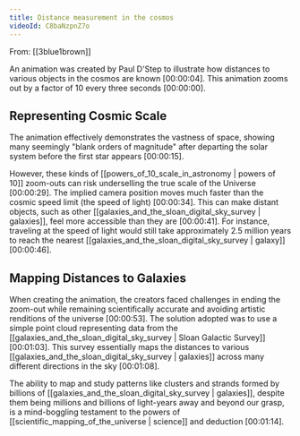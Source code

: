 ```yaml
---
title: Distance measurement in the cosmos
videoId: C8baNzpnZ7o
---
```


From: [[3blue1brown]] <br/> 

An animation was created by Paul D'Step to illustrate how distances to various objects in the cosmos are known <a class="yt-timestamp" data-t="00:00:04">[00:00:04]</a>. This animation zooms out by a factor of 10 every three seconds <a class="yt-timestamp" data-t="00:00:00">[00:00:00]</a>.

## Representing Cosmic Scale

The animation effectively demonstrates the vastness of space, showing many seemingly "blank orders of magnitude" after departing the solar system before the first star appears <a class="yt-timestamp" data-t="00:00:15">[00:00:15]</a>.

However, these kinds of [[powers_of_10_scale_in_astronomy | powers of 10]] zoom-outs can risk underselling the true scale of the Universe <a class="yt-timestamp" data-t="00:00:29">[00:00:29]</a>. The implied camera position moves much faster than the cosmic speed limit (the speed of light) <a class="yt-timestamp" data-t="00:00:34">[00:00:34]</a>. This can make distant objects, such as other [[galaxies_and_the_sloan_digital_sky_survey | galaxies]], feel more accessible than they are <a class="yt-timestamp" data-t="00:00:41">[00:00:41]</a>. For instance, traveling at the speed of light would still take approximately 2.5 million years to reach the nearest [[galaxies_and_the_sloan_digital_sky_survey | galaxy]] <a class="yt-timestamp" data-t="00:00:46">[00:00:46]</a>.

## Mapping Distances to Galaxies

When creating the animation, the creators faced challenges in ending the zoom-out while remaining scientifically accurate and avoiding artistic renditions of the universe <a class="yt-timestamp" data-t="00:00:53">[00:00:53]</a>. The solution adopted was to use a simple point cloud representing data from the [[galaxies_and_the_sloan_digital_sky_survey | Sloan Galactic Survey]] <a class="yt-timestamp" data-t="00:01:03">[00:01:03]</a>. This survey essentially maps the distances to various [[galaxies_and_the_sloan_digital_sky_survey | galaxies]] across many different directions in the sky <a class="yt-timestamp" data-t="00:01:08">[00:01:08]</a>.

The ability to map and study patterns like clusters and strands formed by billions of [[galaxies_and_the_sloan_digital_sky_survey | galaxies]], despite them being millions and billions of light-years away and beyond our grasp, is a mind-boggling testament to the powers of [[scientific_mapping_of_the_universe | science]] and deduction <a class="yt-timestamp" data-t="00:01:14">[00:01:14]</a>.